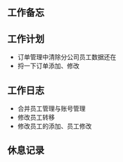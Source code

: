 ## 工作备忘

## 工作计划
- 订单管理中清除分公司员工数据还在
- 捋一下订单添加、修改

## 工作日志
- 合并员工管理与账号管理
- 修改员工转移
- 修改员工的添加、员工修改

## 休息记录




